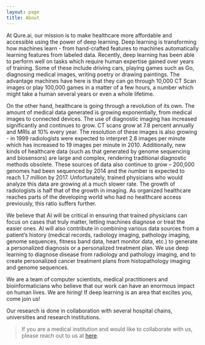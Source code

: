 ```yaml
---
layout: page
title: About
---
```


At Qure.ai, our mission is to make healthcare more affordable and accessible using the power of deep learning. Deep learning is transforming how machines learn - from hand-crafted features to machines automatically learning features from labeled data. Recently, deep learning has been able to perform well on tasks which require human expertise gained over years of training. Some of these include driving cars, playing games such as Go, diagnosing medical images, writing poetry or drawing paintings. The advantage machines have here is that they can go through 10,000 CT Scan images or play 100,000 games in a matter of a few hours, a number which might take a human several years or even a whole lifetime.

On the other hand, healthcare is going through a revolution of its own. The amount of medical data generated is growing exponentially, from medical images to connected devices. The use of diagnostic imaging has increased significantly and continues to grow. CT scans grow at  7.8 percent annually and  MRIs at 10% every year.  The resolution of these images is also growing - in 1999 radiologists were expected to interpret 2.8 images per minute which has increased to 19 images per minute in 2010. Additionally, new kinds of healthcare data (such as that generated by genome sequencing and biosensors) are large and complex, rendering traditional diagnostic methods obsolete. These sources of data also continue to grow – 200,000 genomes had been sequenced by 2014 and the number is expected to reach 1.7 million by 2017. Unfortunately, trained physicians who would analyze this data are growing at a much slower rate. The growth of radiologists is half that of the growth in imaging. As organized healthcare reaches parts of the developing world who had no healthcare access previously, this ratio suffers further.

We believe that AI will be critical in ensuring that trained physicians can focus on cases that truly matter, letting machines diagnose or treat the easier ones. AI will also contribute in combining various data sources from a patient’s history (medical records, radiology imaging, pathology imaging, genome sequences, fitness band data, heart monitor data, etc.) to generate a personalized diagnosis or a personalized treatment plan. We use deep learning to diagnose disease from radiology and pathology imaging, and to create personalized cancer treatment plans from histopathology imaging and genome sequences.

We are a team of computer scientists, medical practitioners and bioinformaticians who believe that our work can have an enormous impact on human lives. We are hiring! If deep learning is an area that excites you, come join us!  

Our research is done in collaboration with several hospital chains, universities and research institutions.

>If you are a medical institution and would like to collaborate with us, please reach out to us at [here](mailto:prashant.warier@fractalanalytics.com).
